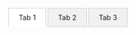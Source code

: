 <div>
  <input id="tab1" type="radio" name="tabs" checked>
  <label for="tab1">Tab 1</label>
  <input id="tab2" type="radio" name="tabs">
  <label for="tab2">Tab 2</label>
  <input id="tab3" type="radio" name="tabs">
  <label for="tab3">Tab 3</label>
  
  <div id="tab-content1" class="tab-content">
    <p>Content for Tab 1</p>
  </div>
  <div id="tab-content2" class="tab-content">
    <p>Content for Tab 2</p>
  </div>
  <div id="tab-content3" class="tab-content">
    <p>Content for Tab 3</p>
  </div>
</div>

<style>
  input[type="radio"] {
    display: none;
  }
  label {
    display: inline-block;
    padding: 10px 20px;
    margin-right: -1px;
    border: 1px solid #ccc;
    cursor: pointer;
    background: #f1f1f1;
  }
  input[type="radio"]:checked + label {
    background: white;
    border-bottom: 1px solid white;
  }
  .tab-content {
    display: none;
    padding: 20px;
    border: 1px solid #ccc;
    background: white;
  }
  input[type="radio"]:checked + label + .tab-content {
    display: block;
  }
</style>
